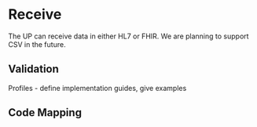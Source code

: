 # Receive


The UP can receive data in either HL7 or FHIR. We are planning to support CSV in the future.
## Validation

Profiles - define implementation guides, give examples

## Code Mapping



